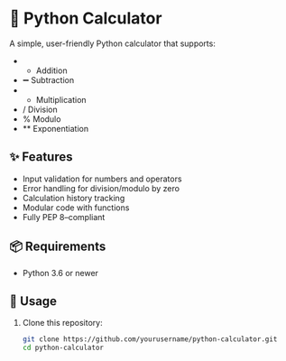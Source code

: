 # 🧮 Python Calculator

A simple, user-friendly Python calculator that supports:

- + Addition
- ➖ Subtraction
- * Multiplication
- / Division
- % Modulo
- ** Exponentiation

## ✨ Features
- Input validation for numbers and operators
- Error handling for division/modulo by zero
- Calculation history tracking
- Modular code with functions
- Fully PEP 8–compliant

## 📦 Requirements
- Python 3.6 or newer

## 🚀 Usage
1. Clone this repository:
   ```bash
   git clone https://github.com/yourusername/python-calculator.git
   cd python-calculator
